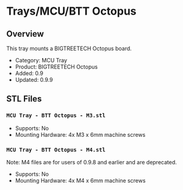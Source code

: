 # Trays/MCU/BTT Octopus

## Overview

This tray mounts a BIGTREETECH Octopus board.

- Category: MCU Tray
- Product: BIGTREETECH Octopus
- Added: 0.9
- Updated: 0.9.9

## STL Files

### `MCU Tray - BTT Octopus - M3.stl`

- Supports: No
- Mounting Hardware: 4x M3 x 6mm machine screws

### `MCU Tray - BTT Octopus - M4.stl`

Note: M4 files are for users of 0.9.8 and earlier and are deprecated.

- Supports: No
- Mounting Hardware: 4x M4 x 6mm machine screws
